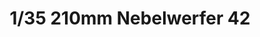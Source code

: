 ---
layout: product
title: "1/35 210mm Nebelwerfer 42"
price: "5500" 
desc: "Maketa"
img_path: "/assets/img/GWH03503.jpg"
brand: "N/A"
available: false
special_offer: false
new: false
soon: false
cat: "010000"
subcat: "010900"
subsubcat: "0N/A"
sifra: "GWH03503"
---